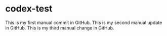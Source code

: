 # codex-test
This is my first manual commit in GitHub.
This is my second manual update in GitHub.
This is my third manual change in GitHub.

